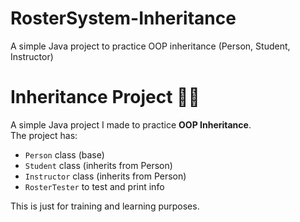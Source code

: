 # RosterSystem-Inheritance
A simple Java project to practice OOP inheritance (Person, Student, Instructor)
# Inheritance Project 👩‍💻

A simple Java project I made to practice **OOP Inheritance**.  
The project has:  
- `Person` class (base)  
- `Student` class (inherits from Person)  
- `Instructor` class (inherits from Person)  
- `RosterTester` to test and print info  

This is just for training and learning purposes.
